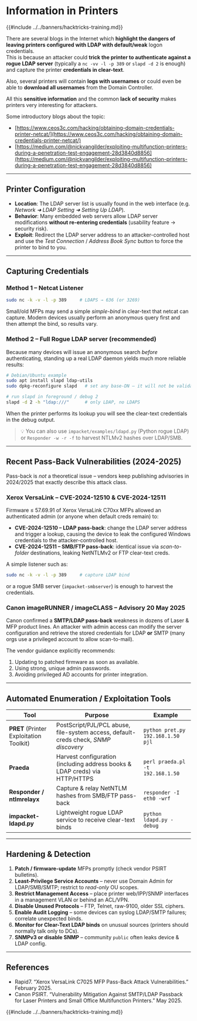 # Information in Printers

{{#include ../../banners/hacktricks-training.md}}

There are several blogs in the Internet which **highlight the dangers of leaving printers configured with LDAP with default/weak** logon credentials.  \
This is because an attacker could **trick the printer to authenticate against a rogue LDAP server** (typically a `nc -vv -l -p 389` or `slapd -d 2` is enough) and capture the printer **credentials in clear-text**.

Also, several printers will contain **logs with usernames** or could even be able to **download all usernames** from the Domain Controller.

All this **sensitive information** and the common **lack of security** makes printers very interesting for attackers.

Some introductory blogs about the topic:

- [https://www.ceos3c.com/hacking/obtaining-domain-credentials-printer-netcat/](https://www.ceos3c.com/hacking/obtaining-domain-credentials-printer-netcat/)
- [https://medium.com/@nickvangilder/exploiting-multifunction-printers-during-a-penetration-test-engagement-28d3840d8856](https://medium.com/@nickvangilder/exploiting-multifunction-printers-during-a-penetration-test-engagement-28d3840d8856)

---
## Printer Configuration

- **Location**: The LDAP server list is usually found in the web interface (e.g. *Network ➜ LDAP Setting ➜ Setting Up LDAP*).
- **Behavior**: Many embedded web servers allow LDAP server modifications **without re-entering credentials** (usability feature → security risk).
- **Exploit**: Redirect the LDAP server address to an attacker-controlled host and use the *Test Connection* / *Address Book Sync* button to force the printer to bind to you.

---
## Capturing Credentials

### Method 1 – Netcat Listener

```bash
sudo nc -k -v -l -p 389     # LDAPS → 636 (or 3269)
```

Small/old MFPs may send a simple *simple-bind* in clear-text that netcat can capture. Modern devices usually perform an anonymous query first and then attempt the bind, so results vary.

### Method 2 – Full Rogue LDAP server (recommended)

Because many devices will issue an anonymous search *before* authenticating, standing up a real LDAP daemon yields much more reliable results:

```bash
# Debian/Ubuntu example
sudo apt install slapd ldap-utils
sudo dpkg-reconfigure slapd   # set any base-DN – it will not be validated

# run slapd in foreground / debug 2
slapd -d 2 -h "ldap:///"      # only LDAP, no LDAPS
```

When the printer performs its lookup you will see the clear-text credentials in the debug output.

> 💡  You can also use `impacket/examples/ldapd.py` (Python rogue LDAP) or `Responder -w -r -f` to harvest NTLMv2 hashes over LDAP/SMB.

---
## Recent Pass-Back Vulnerabilities (2024-2025)

Pass-back is *not* a theoretical issue – vendors keep publishing advisories in 2024/2025 that exactly describe this attack class.

### Xerox VersaLink – CVE-2024-12510 & CVE-2024-12511

Firmware ≤ 57.69.91 of Xerox VersaLink C70xx MFPs allowed an authenticated admin (or anyone when default creds remain) to:

* **CVE-2024-12510 – LDAP pass-back**: change the LDAP server address and trigger a lookup, causing the device to leak the configured Windows credentials to the attacker-controlled host.
* **CVE-2024-12511 – SMB/FTP pass-back**: identical issue via *scan-to-folder* destinations, leaking NetNTLMv2 or FTP clear-text creds.

A simple listener such as:

```bash
sudo nc -k -v -l -p 389     # capture LDAP bind
```

or a rogue SMB server (`impacket-smbserver`) is enough to harvest the credentials.  

### Canon imageRUNNER / imageCLASS – Advisory 20 May 2025

Canon confirmed a **SMTP/LDAP pass-back** weakness in dozens of Laser & MFP product lines. An attacker with admin access can modify the server configuration and retrieve the stored credentials for LDAP **or** SMTP (many orgs use a privileged account to allow scan-to-mail).  

The vendor guidance explicitly recommends:

1. Updating to patched firmware as soon as available.
2. Using strong, unique admin passwords.
3. Avoiding privileged AD accounts for printer integration.

---
## Automated Enumeration / Exploitation Tools

| Tool | Purpose | Example |
|------|---------|---------|
| **PRET** (Printer Exploitation Toolkit) | PostScript/PJL/PCL abuse, file-system access, default-creds check, *SNMP discovery* | `python pret.py 192.168.1.50 pjl` |
| **Praeda** | Harvest configuration (including address books & LDAP creds) via HTTP/HTTPS | `perl praeda.pl -t 192.168.1.50` |
| **Responder / ntlmrelayx** | Capture & relay NetNTLM hashes from SMB/FTP pass-back | `responder -I eth0 -wrf` |
| **impacket-ldapd.py** | Lightweight rogue LDAP service to receive clear-text binds | `python ldapd.py -debug` |

---
## Hardening & Detection

1. **Patch / firmware-update** MFPs promptly (check vendor PSIRT bulletins).
2. **Least-Privilege Service Accounts** – never use Domain Admin for LDAP/SMB/SMTP; restrict to *read-only* OU scopes.
3. **Restrict Management Access** – place printer web/IPP/SNMP interfaces in a management VLAN or behind an ACL/VPN.
4. **Disable Unused Protocols** – FTP, Telnet, raw-9100, older SSL ciphers.
5. **Enable Audit Logging** – some devices can syslog LDAP/SMTP failures; correlate unexpected binds.
6. **Monitor for Clear-Text LDAP binds** on unusual sources (printers should normally talk only to DCs).
7. **SNMPv3 or disable SNMP** – community `public` often leaks device & LDAP config.

---
## References

- Rapid7. “Xerox VersaLink C7025 MFP Pass-Back Attack Vulnerabilities.” February 2025.  
- Canon PSIRT. “Vulnerability Mitigation Against SMTP/LDAP Passback for Laser Printers and Small Office Multifunction Printers.” May 2025.

{{#include ../../banners/hacktricks-training.md}}
